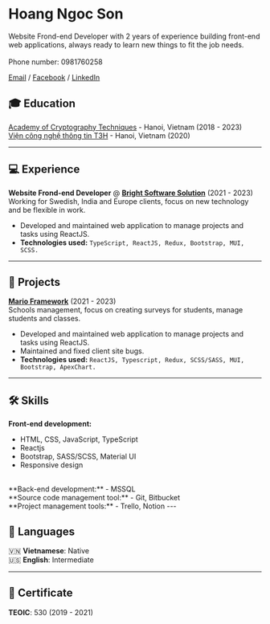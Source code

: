 # Hoang Ngoc Son

Website Frond-end Developer with 2 years of experience building front-end web applications, always ready to learn new things to fit the job needs.
<br>
<br>
Phone number: 0981760258

[Email](mailto:sonhn980@gmail.com) / [Facebook](https://www.facebook.com/sn0w2k/) / [LinkedIn](https://www.linkedin.com/in/snow2k/)


## 🎓 Education
[Academy of Cryptography Techniques](https://www.actvn.edu.vn/) - Hanoi, Vietnam (2018 - 2023) <br>
[Viện công nghệ thông tin T3H](https://t3h.edu.vn/) - Hanoi, Vietnam (2020)


---
## 💻 Experience
**Website Frond-end Developer** @ **[Bright Software Solution](https://www.brightsoftsolution.com/)** (2021 - 2023)<br>
Working for Swedish, India and Europe clients, focus on new technology and be flexible in work.
- Developed and maintained web application to manage projects and tasks using ReactJS.
- **Technologies used:** `TypeScript, ReactJS, Redux, Bootstrap, MUI, SCSS.`

---

## 📱 Projects
**[Mario Framework](https://marioframework.com/software/)** (2021 - 2023)<br>
Schools management, focus on creating surveys for students, manage students and classes.
- Developed and maintained web application to manage projects and tasks using ReactJS.
- Maintained and fixed client site bugs.
- **Technologies used:** `ReactJS, Typescript, Redux, SCSS/SASS, MUI, Bootstrap, ApexChart.`

---
## 🛠 Skills

**Front-end development:**
- HTML, CSS, JavaScript, TypeScript
- Reactjs
- Bootstrap, SASS/SCSS, Material UI
- Responsive design

<br>
**Back-end development:**
- MSSQL

<br>
**Source code management tool:**
- Git, Bitbucket

<br>
**Project management tools:**
- Trello, Notion
---

## 💬 Languages
🇻🇳 **Vietnamese**: Native <br>
🇺🇸 **English**: Intermediate

---
## 📃 Certificate
**TEOIC**: 530 (2019 - 2021)

